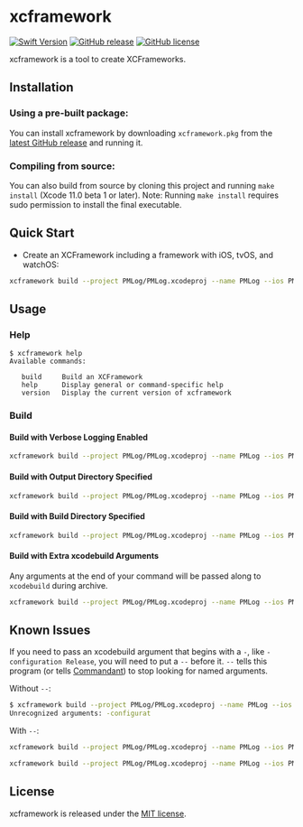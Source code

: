 # xcframework

[![Swift Version](https://img.shields.io/badge/Swift-5.1-orange.svg?style=for-the-badge)](https://swift.org)
[![GitHub release](https://img.shields.io/github/release/jeffctown/xcframework.svg?style=for-the-badge)](https://github.com/jeffctown/xcframework/releases)
[![GitHub license](https://img.shields.io/badge/license-MIT-lightgrey.svg?style=for-the-badge)](https://raw.githubusercontent.com/jeffctown/xcframework/master/LICENSE.md) 

xcframework is a tool to create XCFrameworks.

## Installation

### Using a pre-built package:

You can install xcframework by downloading `xcframework.pkg` from the
[latest GitHub release](https://github.com/jeffctown/xcframework/releases/latest) and
running it.

### Compiling from source:

You can also build from source by cloning this project and running
`make install` (Xcode 11.0 beta 1 or later).  Note: Running `make install` requires sudo permission to install the final executable.

## Quick Start

* Create an XCFramework including a framework with iOS, tvOS, and watchOS:

```bash
xcframework build --project PMLog/PMLog.xcodeproj --name PMLog --ios PMLog_iOS --tvos PMLog_TvOS --watchos PMLog_WatchOS
```

## Usage


### Help

```
$ xcframework help
Available commands:

   build     Build an XCFramework
   help      Display general or command-specific help
   version   Display the current version of xcframework
```

### Build


#### Build with Verbose Logging Enabled

```bash
xcframework build --project PMLog/PMLog.xcodeproj --name PMLog --ios PMLog_iOS --tvos PMLog_TvOS --watchos PMLog_WatchOS --verbose
```

#### Build with Output Directory Specified

```bash
xcframework build --project PMLog/PMLog.xcodeproj --name PMLog --ios PMLog_iOS --tvos PMLog_TvOS --watchos PMLog_WatchOS --output ./output
```

#### Build with Build Directory Specified

```bash
xcframework build --project PMLog/PMLog.xcodeproj --name PMLog --ios PMLog_iOS --tvos PMLog_TvOS --watchos PMLog_WatchOS --build ./build
```

#### Build with Extra xcodebuild Arguments

Any arguments at the end of your command will be passed along to `xcodebuild` during archive.

```bash
xcframework build --project PMLog/PMLog.xcodeproj --name PMLog --ios PMLog_iOS DEBUG=1 PERFORM_MAGIC=0
```


## Known Issues

If you need to pass an xcodebuild argument that begins with a `-`, like `-configuration Release`, you will need to put a `--` before it.  `--` tells this program (or tells [Commandant](https://github.com/Carthage/Commandant/issues/59)) to stop looking for named arguments.

Without `--`:

```bash
$ xcframework build --project PMLog/PMLog.xcodeproj --name PMLog --ios PMLog_iOS -configuration Release
Unrecognized arguments: -configurat
```

With `--`:

```bash
xcframework build --project PMLog/PMLog.xcodeproj --name PMLog --ios PMLog_iOS -- -configuration Release
```

```bash
xcframework build --project PMLog/PMLog.xcodeproj --name PMLog --ios PMLog_iOS -- -enableAddressSanitizer YES
```


## License

xcframework is released under the [MIT license](LICENSE.md).